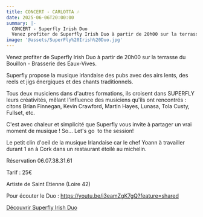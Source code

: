```yaml
---
title: CONCERT - CARLOTTA 🎶
date: 2025-06-06T20:00:00
summary: |-
  CONCERT - Superfly Irish Duo
  Venez profiter de Superfly Irish Duo à partir de 20h00 sur la terrasse du Bouillon - Brasserie des Eaux-Vives.
image: '@assets/SuperFly%20Irish%20Duo.jpg'
---
```

Venez profiter de Superfly Irish Duo à partir de 20h00 sur la terrasse du Bouillon - Brasserie des Eaux-Vives.

Superfly propose la musique irlandaise des pubs avec des airs lents, des reels et jigs énergiques et des chants traditionnels.

Tous deux musiciens dans d'autres formations, ils croisent dans SUPERFLY leurs créativités, mêlant l'influence des musiciens qu'ils ont rencontrés : citons Brian Finnegan, Kevin Crawford, Martin Hayes, Lunasa, Tola Custy, Fullset, etc.

C'est avec chaleur et simplicité que Superfly vous invite à partager un vrai moment de musique ! So... Let's go  to the session!

Le petit clin d'oeil de la musique Irlandaise car le chef Yoann à travailler durant 1 an à Cork dans un restaurant étoilé au michelin.

Réservation 06.07.38.31.61

Tarif : 25€

Artiste de Saint Etienne (Loire 42)

Pour écouter le Duo : https://youtu.be/i3eamZgK7gQ?feature=shared

[Découvrir Superfly Irish Duo](https://michaelandrema.wixsite.com/superfly)
